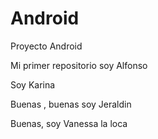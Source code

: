 # Android
Proyecto Android

Mi primer repositorio soy Alfonso

Soy Karina

Buenas , buenas  soy Jeraldin

Buenas, soy Vanessa la loca
